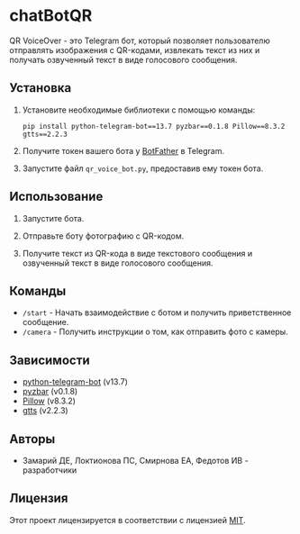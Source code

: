 # chatBotQR


QR VoiceOver - это Telegram бот, который позволяет пользователю отправлять изображения с QR-кодами, извлекать текст из них и получать озвученный текст в виде голосового сообщения.

## Установка

1. Установите необходимые библиотеки с помощью команды:

    ```
    pip install python-telegram-bot==13.7 pyzbar==0.1.8 Pillow==8.3.2 gtts==2.2.3
    ```

2. Получите токен вашего бота у [BotFather](https://t.me/BotFather) в Telegram.

3. Запустите файл `qr_voice_bot.py`, предоставив ему токен бота.

## Использование

1. Запустите бота.

2. Отправьте боту фотографию с QR-кодом.

3. Получите текст из QR-кода в виде текстового сообщения и озвученный текст в виде голосового сообщения.

## Команды

- `/start` - Начать взаимодействие с ботом и получить приветственное сообщение.
- `/camera` - Получить инструкции о том, как отправить фото с камеры.

## Зависимости

- [python-telegram-bot](https://github.com/python-telegram-bot/python-telegram-bot) (v13.7)
- [pyzbar](https://github.com/NaturalHistoryMuseum/pyzbar) (v0.1.8)
- [Pillow](https://github.com/python-pillow/Pillow) (v8.3.2)
- [gtts](https://github.com/pndurette/gTTS) (v2.2.3)

## Авторы

- Замарий ДЕ, Локтионова ПС, Смирнова ЕА, Федотов ИВ  - разработчики

## Лицензия

Этот проект лицензируется в соответствии с лицензией [MIT](https://opensource.org/licenses/MIT).
